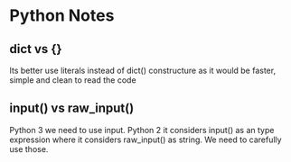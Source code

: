 # Python Notes

## dict vs {}
Its better use literals instead of dict() constructure as it would be faster, simple and clean to read the code

## input() vs raw_input()
Python 3 we need to use input. Python 2 it considers input() as an type expression where it considers raw_input() as string. We need to carefully use those.
